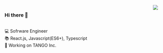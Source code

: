 <!--
<img align='right' src="https://github-readme-stats.vercel.app/api?username=Dev-Jeromebaek&show_icons=true">
-->
<img align='right' src="https://github-readme-stats.vercel.app/api?username=Dev-Jeromebaek&include_all_commits=true">

### Hi there 👋
<br>
💻  Sofrware Engineer <br>
📚  React.js, Javascript(ES6+), Typescript <br>
🚀  Working on TANGO Inc.

<!--
🧑🏻‍💻 Senier Frontend Developer <br>
📚 React.js, Javascript(ES6+), Typescript <br> 
🚀 Working on @TANGO Inc.

<br><br>

<img align='right' src="https://github-readme-stats.vercel.app/api/top-langs/?username=Dev-Jeromebaek&layout=compact">
<img align='left' src="https://github-readme-stats.vercel.app/api?username=Dev-Jeromebaek&include_all_commits=true">
-->
<!-- 🚀 **Current** [SpaceONE Console](https://github.com/spaceone-dev/console) -->

<!--
**Dev-Jeromebaek/Dev-Jeromebaek** is a ✨ _special_ ✨ repository because its `README.md` (this file) appears on your GitHub profile.

Here are some ideas to get you started:

- 🔭 I’m currently working on ...
- 🌱 I’m currently learning ...
- 👯 I’m looking to collaborate on ...
- 🤔 I’m looking for help with ...
- 💬 Ask me about ...
- 📫 How to reach me: ...
- 😄 Pronouns: ...
- ⚡ Fun fact: ...
-->
